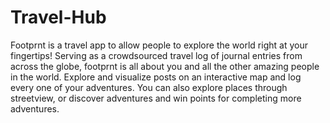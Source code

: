 # Travel-Hub
Footprnt is a travel app to allow people to explore the world right at your fingertips! Serving as a crowdsourced travel log of journal entries from across the globe, footprnt is all about you and all the other amazing people in the world. Explore and visualize posts on an interactive map and log every one of your adventures. You can also explore places through streetview, or discover adventures and win points for completing more adventures.
